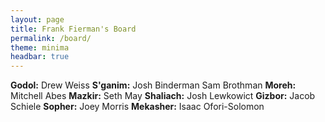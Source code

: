 ```yaml
---
layout: page
title: Frank Fierman's Board
permalink: /board/
theme: minima
headbar: true
---
```

**Godol:**
Drew Weiss
**S'ganim:**
Josh Binderman
Sam Brothman
**Moreh:**
Mitchell Abes
**Mazkir:**
Seth May
**Shaliach:**
Josh Lewkowict
**Gizbor:**
Jacob Schiele
**Sopher:**
Joey Morris
**Mekasher:**
Isaac Ofori-Solomon
